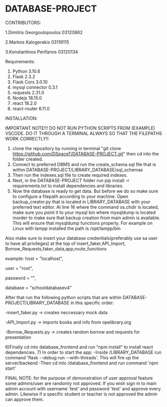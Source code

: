 # DATABASE-PROJECT
CONTRIBUTORS:

1.Dimitris Georgoulopoulos 03120862

2.Markos Kalogerakis  03119115

3.Konstantinos Perifanos  03120134

Requirements:
1) Python 3.10.6
2) Flask 2.3.2
3) Flask Cors 3.0.10
4) mysql connector 0.3.1
5) requests 2.31.0
6) Nodejs 18.15.0
7) react 18.2.0
8) react-router 6.11.0

INSTALLATION:

IMPORTANT NOTE!!! DO NOT RUN PYTHON SCRIPTS FROM (EXAMPLE) VSCODE. DO IT THROUGH A TERMINAL ALWAYS SO THAT THE FILEPATHS WORK CORRECTLY!!

1) clone the repository by running in terminal "git clone https://github.com/DSpaceT/DATABASE-PROJECT.git" then cd into the folder created.
2) Connect to preferred DBMS and run the create_schema.sql file that is within DATABASE-PROJECT/LIBRARY_DATABASE/sql_schemas
3) Then run the indexes.sql file to create required indexes.
4) Next, in the DATABASE-PROJECT folder run pip install -r requirements.txt to install dependencies and libraries.
5) Now the database is ready to get data. But before we do so make sure to configure a filepath according to your machine.
  Open backup_creator.py that is located in LIBRARY_DATABASE with your preferred text editor. At line 16 where the command os.chdir is located, make sure you point it to your mysql bin where mysqldump is located inorder to make sure that backup creation from main admin is available. This will ensure that mysqldump functions properly. For example on Linux with lampp installed the path is /opt/lampp/bin

Also make sure to insert your database credentials(preferably use sa user to have all privileges) at the top of insert_faker,API_Import, Borrow_Requests,faker_data,app,route_functions

example:
  host = "localhost",
  
  user = "root",
  
  password = "",
  
  database = "schooldatabasev4"

After that run the following python scripts that are within DATABASE-PROJECT/LIBRARY_DATABASE in this specific order:

  -insert_faker.py -> creates neccessary mock data
  
  -API_Import.py -> imports books and info from opelibrary.org
  
  -Borrow_Requests.py -> creates random borrow and requests for presentation
  
6)Finally cd into database_frontend and run "npm install" to install react dependencies.
7) In order to start the app:
  -Inside /LIBRARY_DATABASE run command 'flask --debug run --with-threads'. This will fire up the server/backend
  -Then cd into /database_frontend and run command 'npm start'

  FINAL NOTE: for the purpose of demonstration of user approval feature some admins/user are randomly not approved. If you wish sign in to main admin account with username 'test' and password 'test' and approve every admin. Likewise if a specific student or teacher is not approved the admin can approve them.

